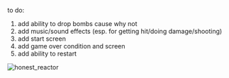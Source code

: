 to do:

1. add ability to drop bombs cause why not
2. add music/sound effects (esp. for getting hit/doing damage/shooting)
3. add start screen
4. add game over condition and screen
5. add ability to restart

![honest_reactor]([https://tenor.com/view/my-honest-reaction-honest-reaction-my-honest-reaction-gif-12778415257106724](https://raup.s-ul.eu/3gXzrQ5W))
